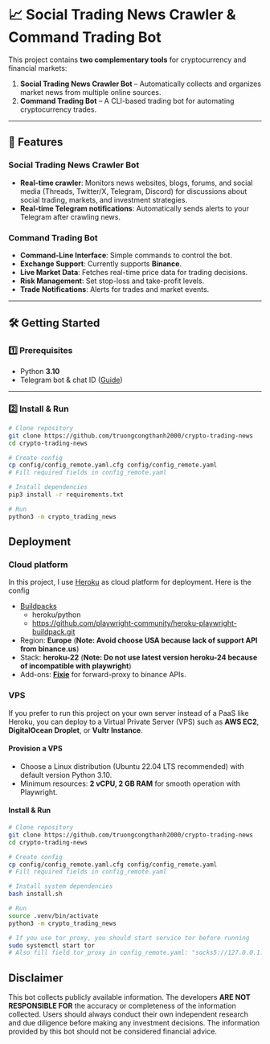 # 📈 Social Trading News Crawler & Command Trading Bot

This project contains **two complementary tools** for cryptocurrency and financial markets:

1. **Social Trading News Crawler Bot** – Automatically collects and organizes market news from multiple online sources.  
2. **Command Trading Bot** – A CLI-based trading bot for automating cryptocurrency trades.

---

## 🚀 Features

### **Social Trading News Crawler Bot**
- **Real-time crawler**: Monitors news websites, blogs, forums, and social media (Threads, Twitter/X, Telegram, Discord) for discussions about social trading, markets, and investment strategies.
- **Real-time Telegram notifications**: Automatically sends alerts to your Telegram after crawling news.

### **Command Trading Bot**
- **Command-Line Interface**: Simple commands to control the bot.
- **Exchange Support**: Currently supports **Binance**.
- **Live Market Data**: Fetches real-time price data for trading decisions.
- **Risk Management**: Set stop-loss and take-profit levels.
- **Trade Notifications**: Alerts for trades and market events.

---

## 🛠 Getting Started

### 1️⃣ Prerequisites
- Python **3.10**
- Telegram bot & chat ID ([Guide](https://gist.github.com/nafiesl/4ad622f344cd1dc3bb1ecbe468ff9f8a))

---

### 2️⃣ Install & Run

```bash
# Clone repository
git clone https://github.com/truongcongthanh2000/crypto-trading-news
cd crypto-trading-news

# Create config
cp config/config_remote.yaml.cfg config/config_remote.yaml
# Fill required fields in config_remote.yaml

# Install dependencies
pip3 install -r requirements.txt

# Run
python3 -m crypto_trading_news
```

## Deployment
### Cloud platform
In this project, I use [Heroku](https://www.heroku.com/) as cloud platform for deployment. Here is the config 
- [Buildpacks](https://devcenter.heroku.com/articles/buildpacks)
    - heroku/python
    - https://github.com/playwright-community/heroku-playwright-buildpack.git
- Region: **Europe** (**Note: Avoid choose USA because lack of support API from binance.us**)
- Stack: **heroku-22** (**Note: Do not use latest version heroku-24 because of incompatible with playwright**)
- Add-ons: **[Fixie](https://elements.heroku.com/addons/fixie)** for forward-proxy to binance APIs.
### VPS
If you prefer to run this project on your own server instead of a PaaS like Heroku, you can deploy to a Virtual Private Server (VPS) such as **AWS EC2**, **DigitalOcean Droplet**, or **Vultr Instance**.

#### Provision a VPS
   - Choose a Linux distribution (Ubuntu 22.04 LTS recommended) with default version Python 3.10.
   - Minimum resources: **2 vCPU, 2 GB RAM** for smooth operation with Playwright.
#### Install & Run
```bash
# Clone repository
git clone https://github.com/truongcongthanh2000/crypto-trading-news
cd crypto-trading-news

# Create config
cp config/config_remote.yaml.cfg config/config_remote.yaml
# Fill required fields in config_remote.yaml

# Install system dependencies
bash install.sh

# Run
source .venv/bin/activate
python3 -m crypto_trading_news

# If you use tor proxy, you should start service tor before running
sudo systemctl start tor
# Also fill field tor_proxy in config_remote.yaml: "socks5://127.0.0.1:9050"
```
## Disclaimer

This bot collects publicly available information. The developers **ARE NOT RESPONSIBLE FOR** the accuracy or completeness of the information collected. Users should always conduct their own independent research and due diligence before making any investment decisions. The information provided by this bot should not be considered financial advice.
